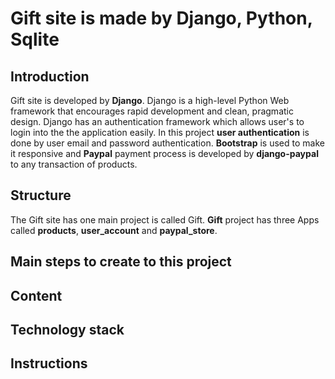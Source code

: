 # Gift site is made by Django, Python, Sqlite

## Introduction
Gift site is developed by __Django__. Django is a high-level Python Web framework that encourages rapid development and clean, pragmatic design. Django has an authentication framework which allows user's to login into the the application easily. In this project __user authentication__ is done by user email and password authentication. __Bootstrap__ is used to make it responsive and __Paypal__ payment process is developed by __django-paypal__ to any transaction of products. 


## Structure
The Gift site has one main project is called Gift. __Gift__ project has three Apps called __products__, __user_account__ and __paypal_store__. 

## Main steps to create to this project

## Content

## Technology stack

## Instructions
